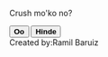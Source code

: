 <!DOCTYPE html>
<html lang="en">
<head>
    <meta charset="UTF-8">
    <meta http-equiv="X-UA-Compatible" content="IE=edge">
    <meta name='viewport' content='width=320' />
    <link rel="stylesheet" href="https://www.w3schools.com/w3css/4/w3.css">
    <link rel="stylesheet" href="style.css">
    <title>Pindutin mo nalang yun Oo<3</title>
<body>
    <div class="ost-multi-header">
    <div class="w3-container w3-center w3-animate-zoom">
    <div class="wrapper">
        <div class="container">
            <p id="question"><span>Crush mo'ko no?</span></p>
            <button class="btn" id="Oo"><b>Oo</b></button>
            <button class="btn" id="Hinde"><b>Hinde</b></button>
        </div>
    </div> 
</body>
<script>
    const noBtn = document.getElementById('Hinde');
    const yesBtn = document.getElementById('Oo');
    const ques = document.getElementById('question');
    let btn = document.getElementById('btn');
        let position;
        noBtn.addEventListener('mouseover',() =>{
        let rand = Math.floor(Math.random() * (500 - 100) + 1);
        let rand2 = Math.floor(Math.random() * (-300 - 100) + 1);
        noBtn.style.transform = "translate("+rand+"px,"+rand2+"px)";
        });
    yesBtn.addEventListener("click",()=>{
        ques.innerHTML = "Ikaw Haaaaa HAHAHAHAHA <3"
    })
</script>
<div>
    <p1>Created by:Ramil Baruiz</p1>
</div>
</html>
